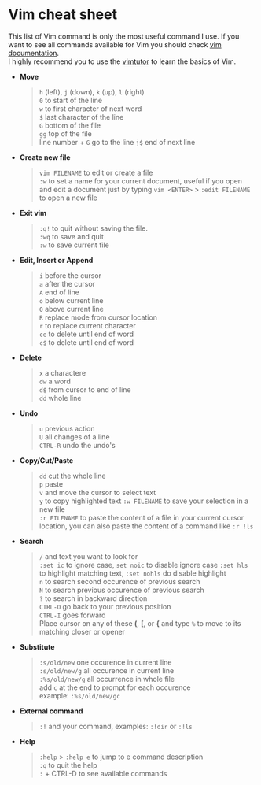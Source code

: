 # Vim cheat sheet

This list of Vim command is only the most useful command I use.
If you want to see all commands available for Vim you should check [vim documentation](https://vimhelp.org/).  
I highly recommend you to use the [vimtutor](https://vimhelp.org/usr_01.txt.html#vimtutor) to learn the basics of Vim.

- **Move**
  > `h` (left), `j` (down), `k` (up), `l` (right)  
  > `0` to start of the line  
  > `w` to first character of next word  
  > `$` last character of the line  
  > `G` bottom of the file  
  > `gg` top of the file  
  > line number + `G` go to the line
  > `j$` end of next line
- **Create new file**
  > `vim FILENAME` to edit or create a file  
  > `:w` to set a name for your current document, useful if you open and edit a document just by typing `vim <ENTER>` > `:edit FILENAME` to open a new file
- **Exit vim**
  > `:q!` to quit without saving the file.  
  > `:wq` to save and quit  
  > `:w` to save current file
- **Edit, Insert or Append**
  > `i` before the cursor  
  > `a` after the cursor  
  > `A` end of line  
  > `o` below current line  
  > `O` above current line  
  > `R` replace mode from cursor location  
  > `r` to replace current character  
  > `ce` to delete until end of word  
  > `c$` to delete until end of word
- **Delete**
  > `x` a charactere  
  > `dw` a word  
  > `d$` from cursor to end of line  
  > `dd` whole line
- **Undo**
  > `u` previous action  
  >  `U` all changes of a line  
  >  `CTRL-R` undo the undo's
- **Copy/Cut/Paste**
  > `dd` cut the whole line  
  > `p` paste  
  > `v` and move the cursor to select text  
  > `y` to copy highlighted text
  > `:w FILENAME` to save your selection in a new file  
  > `:r FILENAME` to paste the content of a file in your current cursor location, you can also paste the content of a command like `:r !ls`
- **Search**
  > `/` and text you want to look for  
  > `:set ic` to ignore case, `set noic` to disable ignore case
  > `:set hls` to highlight matching text, `:set nohls` do disable highlight  
  > `n` to search second occurence of previous search  
  > `N` to search previous occurence of previous search  
  > `?` to search in backward direction  
  > `CTRL-O` go back to your previous position  
  > `CTRL-I` goes forward  
  > Place cursor on any of these **(**, **[**, or **{** and type `%` to move to its matching closer or opener
- **Substitute**
  > `:s/old/new` one occurence in current line  
  > `:s/old/new/g` all occurence in current line  
  > `:%s/old/new/g` all occurrence in whole file  
  > add `c` at the end to prompt for each occurence  
  > example:
  > `:%s/old/new/gc`
- **External command**
  > `:!` and your command, examples: `:!dir` or `:!ls`
- **Help**
  > `:help` > `:help e` to jump to e command description  
  > `:q` to quit the help  
  > `:` + CTRL-D to see available commands
